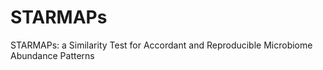 # STARMAPs
STARMAPs: a Similarity Test for Accordant and Reproducible Microbiome Abundance Patterns
